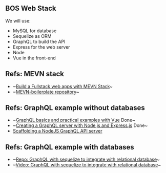 ## BOS Web Stack
We will use:
- MySQL for database
- Sequelize as ORM
- GraphQL to build the API
- Express for the web server
- Node
- Vue in the front-end

## Refs: MEVN stack
+ ~[Build a Fullstack web apps with MEVN Stack](https://medium.com/@anaida07/mevn-stack-application-part-1-3a27b61dcae0)~
+ ~[MEVN-boilerplate repository](https://github.com/anaida07/MEVN-boilerplate)~

## Refs: GraphQL example without databases
+ ~[GraphQL basics and practical examples with Vue](https://medium.com/@lachlanmiller_52885/graphql-basics-and-practical-examples-with-vue-6b649b9685e0) Done~
+ ~[Creating a GraphQL server with Node.js and Express.js](https://medium.com/codingthesmartway-com-blog/creating-a-graphql-server-with-node-js-and-express-f6dddc5320e1) Done~
+ [Scaffolding a NodeJS GraphQL API server](https://medium.com/@tomlagier/scaffolding-a-rock-solid-graphql-api-b651c2a36438)

## Refs: GraphQL example with databases
+ ~[Repo: GraphQL with sequelize to integrate with relational database](https://github.com/leebenson/graphql-with-sequelize)~
+ ~[Video: GraphQL with sequelize to integrate with relational database](https://www.youtube.com/watch?v=DNPVqK_woRQ)~
